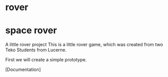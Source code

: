 # rover

# space rover

A little rover project
This is a little rover game, which was created from two Teko Students from Lucerne.

First we will create a simple prototype.

[Documentation]
